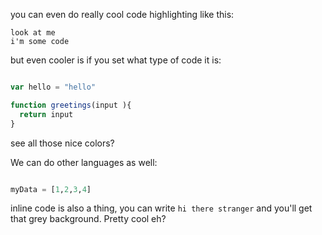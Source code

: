 you can even do really cool code highlighting like this:

```
look at me
i'm some code
```

but even cooler is if you set what type of code it is:

```js

var hello = "hello"

function greetings(input ){
  return input
}
```

see all those nice colors?


We can do other languages as well:

```python

myData = [1,2,3,4]
```


inline code is also a thing, you can write `hi there stranger` and you'll get that grey background. Pretty cool eh?
